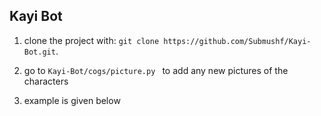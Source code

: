 ## Kayi Bot

1. clone the project with: ```git clone https://github.com/Submushf/Kayi-Bot.git```.

2. go to ```Kayi-Bot/cogs/picture.py ``` to add any new pictures of the characters 

3. example is given below 
